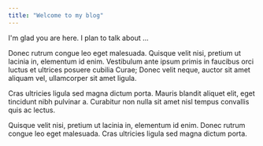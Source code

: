 ```yaml
---
title: "Welcome to my blog"
---
```


I'm glad you are here. I plan to talk about ...

Donec rutrum congue leo eget malesuada. Quisque velit nisi, pretium ut lacinia in, elementum id enim. Vestibulum ante ipsum primis in faucibus orci luctus et ultrices posuere cubilia Curae; Donec velit neque, auctor sit amet aliquam vel, ullamcorper sit amet ligula.

Cras ultricies ligula sed magna dictum porta. Mauris blandit aliquet elit, eget tincidunt nibh pulvinar a. Curabitur non nulla sit amet nisl tempus convallis quis ac lectus.

Quisque velit nisi, pretium ut lacinia in, elementum id enim. Donec rutrum congue leo eget malesuada. Cras ultricies ligula sed magna dictum porta.
